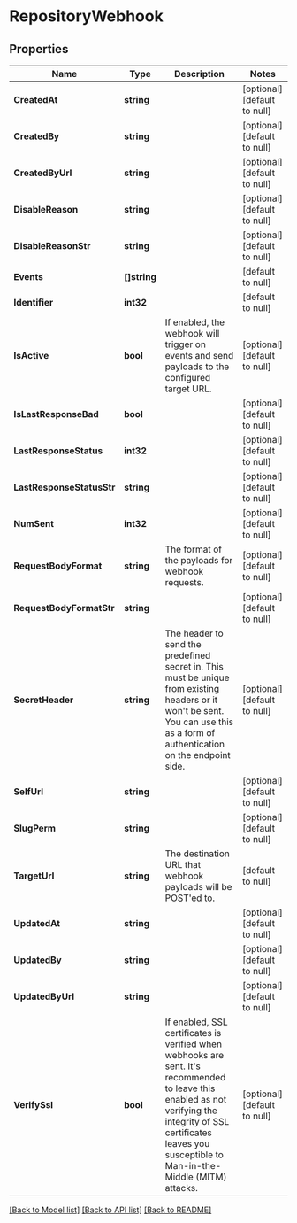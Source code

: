 # RepositoryWebhook

## Properties
Name | Type | Description | Notes
------------ | ------------- | ------------- | -------------
**CreatedAt** | **string** |  | [optional] [default to null]
**CreatedBy** | **string** |  | [optional] [default to null]
**CreatedByUrl** | **string** |  | [optional] [default to null]
**DisableReason** | **string** |  | [optional] [default to null]
**DisableReasonStr** | **string** |  | [optional] [default to null]
**Events** | **[]string** |  | [default to null]
**Identifier** | **int32** |  | [default to null]
**IsActive** | **bool** | If enabled, the webhook will trigger on events and send payloads to the configured target URL. | [optional] [default to null]
**IsLastResponseBad** | **bool** |  | [optional] [default to null]
**LastResponseStatus** | **int32** |  | [optional] [default to null]
**LastResponseStatusStr** | **string** |  | [optional] [default to null]
**NumSent** | **int32** |  | [optional] [default to null]
**RequestBodyFormat** | **string** | The format of the payloads for webhook requests. | [optional] [default to null]
**RequestBodyFormatStr** | **string** |  | [optional] [default to null]
**SecretHeader** | **string** | The header to send the predefined secret in. This must be unique from existing headers or it won&#39;t be sent. You can use this as a form of authentication on the endpoint side. | [optional] [default to null]
**SelfUrl** | **string** |  | [optional] [default to null]
**SlugPerm** | **string** |  | [optional] [default to null]
**TargetUrl** | **string** | The destination URL that webhook payloads will be POST&#39;ed to. | [default to null]
**UpdatedAt** | **string** |  | [optional] [default to null]
**UpdatedBy** | **string** |  | [optional] [default to null]
**UpdatedByUrl** | **string** |  | [optional] [default to null]
**VerifySsl** | **bool** | If enabled, SSL certificates is verified when webhooks are sent. It&#39;s recommended to leave this enabled as not verifying the integrity of SSL certificates leaves you susceptible to Man-in-the-Middle (MITM) attacks. | [optional] [default to null]

[[Back to Model list]](../README.md#documentation-for-models) [[Back to API list]](../README.md#documentation-for-api-endpoints) [[Back to README]](../README.md)


